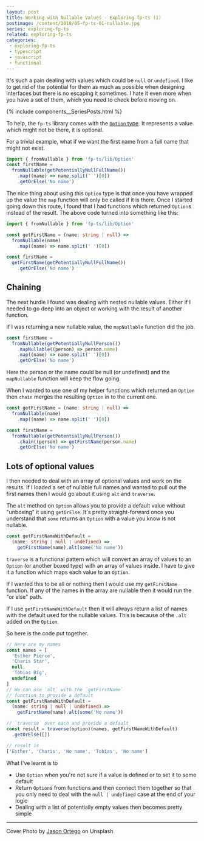 ```yaml
---
layout: post
title: Working with Nullable Values - Exploring fp-ts (1)
postimage: /content/2018/05-fp-ts-01-nullable.jpg
series: exploring-fp-ts
related: exploring-fp-ts
categories:
 - exploring-fp-ts
 - typescript
 - javascript
 - functional
---
```


It's such a pain dealing with values which could be `null` or `undefined`. I like to get rid of the potential for them as much as possible when designing interfaces but there is no escaping it sometimes. I hate it even more when you have a set of them, which you need to check before moving on.

{% include components__SeriesPosts.html %}

To help, the `fp-ts` library comes with the [`Option` type](https://github.com/gcanti/fp-ts/blob/master/docs/api/md/Option.md). It represents a value which might not be there, it is optional.

For a trivial example, what if we want the first name from a full name that might not exist.

```typescript
import { fromNullable } from 'fp-ts/lib/Option'
const firstName =
  fromNullable(getPotentiallyNullFullName())
    .map((name) => name.split(' ')[0])
    .getOrElse('No name')
```

The nice thing about using this `Option` type is that once you have wrapped up the value the `map` function will only be called if it is there. Once I started going down this route, I found that I had functions which returned `Option`s instead of the result. The above code turned into something like this:

```typescript
import { fromNullable } from 'fp-ts/lib/Option'

const getFirstName = (name: string | null) =>
  fromNullable(name)
    .map((name) => name.split(' ')[0])

const firstName =
  getFirstName(getPotentiallyNullFullName())
    .getOrElse('No name')
```

## Chaining

The next hurdle I found was dealing with nested nullable values. Either if I needed to go deep into an object or working with the result of another function.

If I was returning a new nullable value, the `mapNullable` function did the job.

```typescript
const firstName =
  fromNullable(getPotentiallyNullPerson())
    .mapNullable((person) => person.name)
    .map((name) => name.split(' ')[0])
    .getOrElse('No name')
```

Here the person or the name could be null (or undefined) and the `mapNullable` function will keep the flow going.

When I wanted to use one of my helper functions which returned an `Option` then `chain` merges the resulting `Option` in to the current one.

```typescript
const getFirstName = (name: string | null) =>
  fromNullable(name)
    .map((name) => name.split(' ')[0])

const firstName =
  fromNullable(getPotentiallyNullPerson())
    .chain((person) => getFirstName(person.name)
    .getOrElse('No name')
```

## Lots of optional values

I then needed to deal with an array of optional values and work on the results. If I loaded a set of nullable full names and wanted to pull out the first names then I would go about it using `alt` and `traverse`.

The `alt` method on `Option` allows you to provide a default value without "unboxing" it using `getOrElse`. It's pretty straight-forward once you understand that `some` returns an `Option` with a value you know is not nullable.

```typescript
const getFirstNameWithDefault =
  (name: string | null | undefined) =>
    getFirstName(name).alt(some('No name'))
```

`traverse` is a functional pattern which will convert an array of values to an `Option` (or another boxed type) with an array of values inside. I have to give it a function which maps each value to an `Option`.

If I wanted this to be all or nothing then I would use my `getFirstName` function. If any of the names in the array are nullable then it would run the "or else" path.

If I use `getFirstNameWithDefault` then it will always return a list of names with the default used for the nullable values. This is because of the `.alt` added on the `Option`.

So here is the code put together.

```typescript
// Here are my names
const names = [
  'Esther Pierce',
  'Charis Star',
  null,
  'Tobias Big',
  undefined
]
// We can use `alt` with the `getFirstName`
// function to provide a default
const getFirstNameWithDefault =
  (name: string | null | undefined) =>
    getFirstName(name).alt(some('No name'))

// `traverse` over each and provide a default
const result = traverse(option)(names, getFirstNameWithDefault)
  .getOrElse([])

// result is
['Esther', 'Charis', 'No name', 'Tobias', 'No name']
```

What I've learnt is to

 - Use `Option` when you're not sure if a value is defined or to set it to some default
 - Return `Option`s from functions and then connect them together so that you only need to deal with the `null | undefined` case at the end of your logic
 - Dealing with a list of potentially empty values then becomes pretty simple

---

Cover Photo by [Jason Ortego](https://unsplash.com/@jasonortego) on Unsplash



